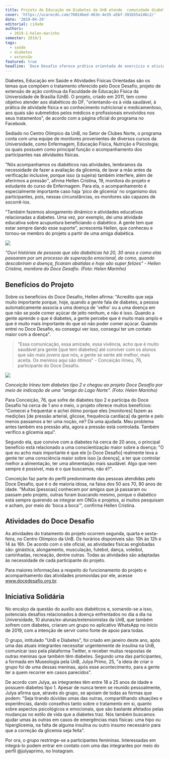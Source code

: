 ```yaml
---
title: Projeto de Educação em Diabetes da UnB atende  comunidade diabética do DF
cover: 'https://ucarecdn.com/76014bed-463e-4e35-a5bf-391b55a146c2/'
date: '2019-04-29'
editorial: cidade
authors:
  - 2019-1-helen-marinho
semester: 2019/1
tags:
  - saúde
  - diabetes
  - extensão
featured: true
headline: 'Doce Desafio oferece prática orientada de exercício e atividades físicas '
---
```

Diabetes, Educação em Saúde e Atividades Físicas Orientadas são os temas que compõem o tratamento oferecido pelo Doce Desafio, projeto de extensão de ação contínua da Faculdade de Educação Física da Universidade de Brasília (UnB). O projeto, criado em 2011, tem como objetivo atender aos diabéticos do DF, "orientando-os à vida saudável, à prática de atividade física e ao conhecimento nutricional e medicamentoso, aos quais são submetidos pelos médicos e profissionais envolvidos nos seus tratamentos", de acordo com a página oficial do programa no Facebook.

Sediado no Centro Olímpico da UnB, no Setor de Clubes Norte, o programa conta com uma equipe de monitores provenientes de diversos cursos da Universidade, como Enfermagem, Educação Física, Nutrição e Psicologia; os quais possuem como principal função o acompanhamento dos participantes nas atividades físicas.

"Nós acompanhamos os diabéticos nas atividades, lembramos da necessidade de fazer a avaliação da glicemia, de lavar a mão antes da verificação inclusive, porque isso (a sujeira) também interfere, além de aferirmos a pressão'', afirma Hellen Cristina, 19, monitora do projeto e estudante do curso de Enfermagem. Para ela, o acompanhamento é especialmente importante caso haja 'pico de glicemia' no organismo dos participantes, pois, nessas circunstâncias, os monitores são capazes de socorrê-los.

"Também fazemos alongamento dinâmico e atividades educativas relacionadas a diabetes. Uma vez, por exemplo, dei uma atividade educativa sobre acupuntura beneficiando o diabético. A gente tem que estar sempre dando esse suporte", acrescenta Hellen, que conheceu e tornou-se membro do projeto a partir de uma amiga diabética.

![](https://ucarecdn.com/50885498-f1be-479f-9890-85c59a0dcec3/)

_"Ouvi histórias de pessoas que são diabéticas há 20, 30 anos e como elas passaram por um processo de superação emocional, de como, quando descobriram a doença, ficaram abatidas e hoje são super felizes" - Hellen Cristina, monitora do Doce Desafio. (Foto: Helen Marinho)_

## Benefícios do Projeto

Sobre os benefícios do Doce Desafio, Hellen afirma: "Acredito que seja muito importante porque, hoje, quando a gente fala de diabetes, a pessoa automaticamente associa a uma doença de 'velho' ou a uma doença em que não se pode comer açúcar de jeito nenhum, e não é isso. Quando a gente aprende o que é diabetes, a gente percebe que é muito mais amplo e que é muito mais importante do que só não poder comer açúcar. Quando entrei no Doce Desafio, eu consegui ver isso, consegui ter um contato maior com a doença".

> "Essa comunicação, essa amizade, essa vivência, acho que é muito saudável pra gente \[que tem diabetes] até conviver com os alunos que são mais jovens que nós, a gente se sente até melhor, mais aceita. Os meninos aqui são ótimos" - Conceição Irineu, 76, participante do Doce Desafio.

![](https://ucarecdn.com/a41a01f5-c66b-449f-b93d-5d37930f0ea5/)

_Conceição Irineu tem diabetes tipo 2 e chegou ao projeto Doce Desafio por meio de indicação de uma "amiga do Lago Norte". (Foto: Helen Marinho)_

Para Conceição, 76, que sofre de diabetes tipo 2 e participa do Doce Desafio há cerca de 1 ano e meio, o projeto oferece muitos benefícios: "Comecei a frequentar e achei ótimo porque eles \[monitores] fazem as medições \[de pressão arterial, glicose, frequência cardíaca] da gente e pelo menos passamos a ter uma noção, né? Dá uma ajudada. Meu problema antes também era pressão alta, agora a pressão está controlada. Também verifico a glicemia aqui".

Segundo ela, que convive com a diabetes há cerca de 20 anos, o principal benefício está relacionado a uma conscientização maior sobre a doença; "O que eu acho mais importante é que ele \[o Doce Desafio] realmente leva a gente ter uma consciência maior sobre isso \[a doença], a ter que controlar melhor a alimentação, ter uma alimentação mais saudável. Algo que nem sempre é possível, mas é o que buscamos, não é?".

Conceição faz parte do perfil predominante das pessoas atendidas pelo Doce Desafio, que é o de maioria idosa, na faixa dos 50 aos 70, 80 anos de idade. "Muitas \[pessoas] conhecem por amigos que já passaram ou passam pelo projeto, outras foram buscando mesmo, porque o diabético está sempre querendo se integrar em ONGs e projetos, aí muitos pesquisam e acham,  por meio do 'boca a boca'", confirma Hellen Cristina.

## Atividades do Doce Desafio

As atividades do tratamento do projeto ocorrem segunda, quarta e sexta-feira, no Centro Olímpico da UnB. Os horários disponíveis são: 10h às 12h e 14 às 16h. De acordo com o site oficial, as atividades físicas englobadas são: ginástica, alongamento, musculação, futebol, dança, voleibol, caminhadas, recreação, dentre outras. Todas as atividades são adaptadas às necessidade de cada participante do projeto. 

Para maiores informações a respeito do funcionamento do projeto e acompanhamento das atividades promovidas por ele, acesse www.docedesafio.org.br.

## Iniciativa Solidária

No encalço da questão do auxílio aos diabéticos e, somando-se a isso, potenciais desafios relacionados à doença enfrentados no dia a dia na Universidade, 10 alunas/ex-alunas/extensionistas da UnB, que também sofrem com diabetes, criaram um grupo no aplicativo WhatsApp no início de 2019, com a intenção de servir como fonte de apoio para todas.

O grupo, intitulado "UnB e Diabetes", foi criado em janeiro deste ano, após uma das atuais integrantes necessitar urgentemente de insulina na UnB, comunicar isso pela plataforma Twitter, e receber muitas respostas de outras meninas que também têm diabetes. Segundo uma das participantes, a formada em Museologia pela UnB, Julya Primo, 25, "a ideia de criar o grupo foi de uma dessas meninas, após esse acontecimento, para a gente ter a quem recorrer em casos parecidos".

De acordo com Julya, as integrantes têm entre 18 a 25 anos de idade e possuem diabetes tipo 1. Apesar de nunca terem se reunido pessoalmente, Julya afirma que, através do grupo, se apoiam de todas as formas que podem: "Seja tirando dúvidas umas das outras, compartilhando situações e experiências, dando conselhos tanto sobre o tratamento em si, quanto sobre aspectos psicológicos e emocionais, que são bastante afetados pelas mudanças no estilo de vida que a diabetes traz. Nós também buscamos ajudar umas às outras em casos de emergências mais físicas: uma hipo ou hiperglicemia, na falta de alguma insulina ou outro insumo necessário para que a correção da glicemia seja feita". 

Por ora, o grupo restringe-se a participantes femininas. Interessadas em integrá-lo podem entrar em contato com uma das integrantes por meio do perfil @julyaprimo, no Instagram.

